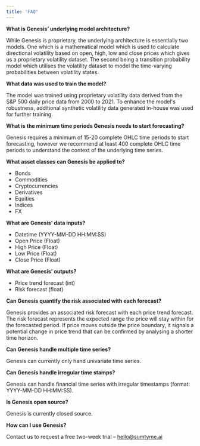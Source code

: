 ```yaml
---
title: 'FAQ'
---
```


**What is Genesis’ underlying model architecture?**

While Genesis is proprietary, the underlying architecture is essentially two models. One which is a mathematical model which is used to calculate directional volatility based on open, high, low and close prices which gives us a proprietary volatility dataset. The second being a transition probability model which utilises the volatility dataset to model the time-varying probabilities between volatility states. 

**What data was used to train the model?** 

The model was trained using proprietary volatility data derived from the S&P 500 daily price data from 2000 to 2021. To enhance the model's robustness, additional synthetic volatility data generated in-house was used for further training.

**What is the minimum time periods Genesis needs to start forecasting?**

Genesis requires a minimum of 15-20 complete OHLC time periods to start forecasting, however we recommend at least 400 complete OHLC time periods to understand the context of the underlying time series. 

**What asset classes can Genesis be applied to?**

- Bonds 
- Commodities
- Cryptocurrencies 
- Derivatives
- Equities
- Indices 
- FX 

**What are Genesis’ data inputs?** 

- Datetime (YYYY-MM-DD HH:MM:SS)
- Open Price (Float)
- High Price (Float)
- Low Price (Float)
- Close Price (Float)

**What are Genesis’ outputs?**

- Price trend forecast (int)
- Risk forecast (float)

**Can Genesis quantify the risk associated with each forecast?**

Genesis provides an associated risk forecast with each price trend forecast. The risk forecast represents the expected range the price will stay within for the forecasted period. If price moves outside the price boundary, it signals a potential change in price trend that can be confirmed by analysing a shorter time horizon.

**Can Genesis handle multiple time series?** 

Genesis can currently only hand univariate time series. 

**Can Genesis handle irregular time stamps?**

Genesis can handle financial time series with irregular timestamps (format: YYYY-MM-DD HH:MM:SS).

**Is Genesis open source?** 

Genesis is currently closed source. 

**How can I use Genesis?** 

Contact us to request a free two-week trial – hello@sumtyme.ai 
